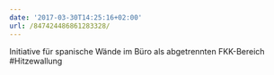 ```yaml
---
date: '2017-03-30T14:25:16+02:00'
url: /847424486861283328/
---
```

Initiative für spanische Wände im Büro als abgetrennten FKK-Bereich #Hitzewallung
